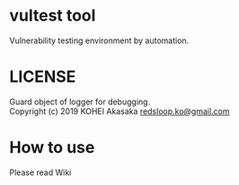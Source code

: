 # vultest tool

Vulnerability testing environment by automation.

# LICENSE
Guard object of logger for debugging.  
Copyright (c) 2019 KOHEI Akasaka <redsloop.ko@gmail.com>

# How to use
Please read Wiki
